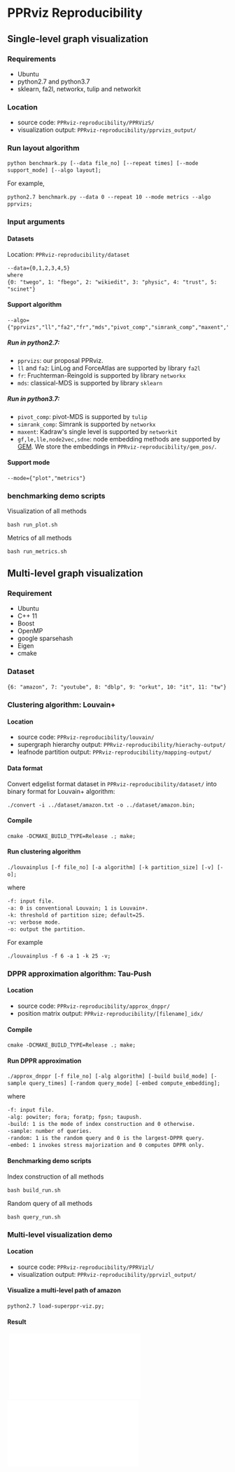 # PPRviz Reproducibility

## Single-level graph visualization

### Requirements
* Ubuntu
* python2.7 and python3.7
* sklearn, fa2l, networkx, tulip and networkit

### Location
* source code: `PPRviz-reproducibility/PPRVizS/`
* visualization output: `PPRviz-reproducibility/pprvizs_output/`

### Run layout algorithm
```
python benchmark.py [--data file_no] [--repeat times] [--mode support_mode] [--algo layout];
```
For example,
```
python2.7 benchmark.py --data 0 --repeat 10 --mode metrics --algo pprvizs;
```
### Input arguments

#### Datasets
Location: `PPRviz-reproducibility/dataset`
```
--data={0,1,2,3,4,5}
where
{0: "twego", 1: "fbego", 2: "wikiedit", 3: "physic", 4: "trust", 5: "scinet"}
```

#### Support algorithm
```
--algo={"pprvizs","ll","fa2","fr","mds","pivot_comp","simrank_comp","maxent","gf","le","lle","node2vec","sdne"}
```

##### Run in python2.7:
* `pprvizs`: our proposal PPRviz.
* `ll` and `fa2`: LinLog and ForceAtlas are supported by library `fa2l`
* `fr`: Fruchterman-Reingold is supported by library `networkx`
* `mds`: classical-MDS is supported by library `sklearn`

##### Run in python3.7:
* `pivot_comp`: pivot-MDS is supported by `tulip`
* `simrank_comp`: Simrank is supported by `networkx`
* `maxent`: Kadraw's single level is supported by `networkit`
* `gf,le,lle,node2vec,sdne`: node embedding methods are supported by [GEM](https://github.com/palash1992/GEM). We store the embeddings in `PPRviz-reproducibility/gem_pos/`.

#### Support mode
```
--mode={"plot","metrics"}
```

### benchmarking demo scripts
Visualization of all methods
```
bash run_plot.sh 
```
Metrics of all methods
```
bash run_metrics.sh 
```

## Multi-level graph visualization

### Requirement
* Ubuntu
* C++ 11
* Boost
* OpenMP
* google sparsehash
* Eigen
* cmake

### Dataset
`{6: "amazon", 7: "youtube", 8: "dblp", 9: "orkut", 10: "it", 11: "tw"}`                      

### Clustering algorithm: Louvain+

#### Location
* source code: `PPRviz-reproducibility/louvain/`
* supergraph hierarchy output: `PPRviz-reproducibility/hierachy-output/` 
* leafnode partition output: `PPRviz-reproducibility/mapping-output/` 

#### Data format
Convert edgelist format dataset in `PPRviz-reproducibility/dataset/` into binary format for Louvain+ algorithm:
```
./convert -i ../dataset/amazon.txt -o ../dataset/amazon.bin;
```

#### Compile
```
cmake -DCMAKE_BUILD_TYPE=Release .; make;
```

#### Run clustering algorithm
```
./louvainplus [-f file_no] [-a algorithm] [-k partition_size] [-v] [-o];
```
where
```
-f: input file.
-a: 0 is conventional Louvain; 1 is Louvain+.
-k: threshold of partition size; default=25.
-v: verbose mode.
-o: output the partition.
```
For example
```
./louvainplus -f 6 -a 1 -k 25 -v;
```

### DPPR approximation algorithm: Tau-Push

#### Location
* source code: `PPRviz-reproducibility/approx_dnppr/`
* position matrix output: `PPRviz-reproducibility/[filename]_idx/`

#### Compile
```
cmake -DCMAKE_BUILD_TYPE=Release .; make;
```

#### Run DPPR approximation
```
./approx_dnppr [-f file_no] [-alg algorithm] [-build build_mode] [-sample query_times] [-random query_mode] [-embed compute_embedding];
```
where
```
-f: input file.
-alg: powiter; fora; foratp; fpsn; taupush.
-build: 1 is the mode of index construction and 0 otherwise.
-sample: number of queries.
-random: 1 is the random query and 0 is the largest-DPPR query.
-embed: 1 invokes stress majorization and 0 computes DPPR only.
```

#### Benchmarking demo scripts
Index construction of all methods
```
bash build_run.sh 
```
Random query of all methods
```
bash query_run.sh 
```

### Multi-level visualization demo

#### Location
* source code: `PPRviz-reproducibility/PPRVizl/`
* visualization output: `PPRviz-reproducibility/pprvizl_output/`

#### Visualize a multi-level path of amazon
```
python2.7 load-superppr-viz.py;
```

#### Result
​             ![Level-1](pprvizl_output/amazon-c0_l2_57.pdf) ![Level-0](pprvizl_output/amazon-c0_l1_3715.pdf)
